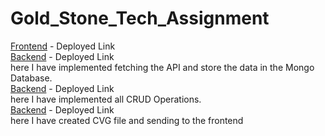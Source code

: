 # Gold_Stone_Tech_Assignment


[Frontend](https://analystt-ai-assignment-pc5y.vercel.app/) - Deployed Link <br />
[Backend](https://frist-microservices-api.vercel.app/) - Deployed Link <br />
 here I have implemented fetching the API and store the data in the Mongo Database. <br />
[Backend](https://gold-stone-tech-second-microservices-api.vercel.app/) - Deployed Link <br />
here I have implemented all CRUD Operations.<br />
[Backend](https://gold-stone-tech-assignment.vercel.app/) - Deployed Link <br />
 here I have created CVG file and sending to the frontend  <br />


